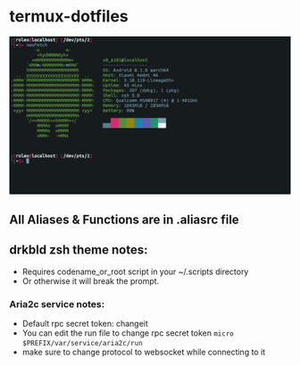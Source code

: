 # termux-dotfiles

![Screenshot](https://raw.githubusercontent.com/T4P4N/termux-dotfiles/master/screenshot.png)

## All Aliases & Functions are in .aliasrc file

## drkbld zsh theme notes:
- Requires codename_or_root script in your ~/.scripts directory
- Or otherwise it will break the prompt.

### Aria2c service notes:
- Default rpc secret token: changeit
- You can edit the run file to change rpc secret token
```micro $PREFIX/var/service/aria2c/run```
- make sure to change protocol to websocket while connecting to it
